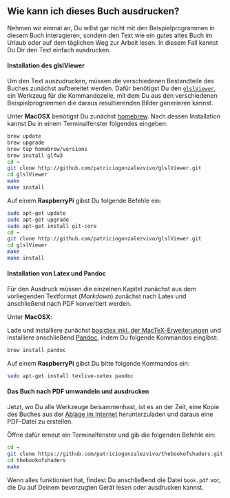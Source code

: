 ## Wie kann ich dieses Buch ausdrucken?

Nehmen wir einmal an, Du willst gar nicht mit den Beispielprogrammen in diesem Buch interagieren, sondern den Text wie ein gutes altes Buch im Urlaub oder auf dem täglichen Weg zur Arbeit lesen. In diesem Fall kannst Du Dir den Text einfach ausdrucken.
 

#### Installation des glslViewer

Um den Text auszudrucken, müssen die verschiedenen Bestandteile des Buches zunächst aufbereitet werden. Dafür benötigst Du den [```glslViewer```](https://github.com/patriciogonzalezvivo/glslViewer), ein Werkzeug für die Kommandozeile, mit dem Du aus den verschiedenen Beispielprogrammen die daraus resultierenden Bilder generieren kannst.

Unter **MacOSX** benötigst Du zunächst [homebrew](http://brew.sh/). Nach dessen Installation kannst Du in einem Terminalfenster folgendes eingeben:

```bash
brew update
brew upgrade
brew tap homebrew/versions
brew install glfw3
cd ~ 
git clone http://github.com/patriciogonzalezvivo/glslViewer.git
cd glslViewer
make
make install
```

Auf einem **RaspberryPi** gibst Du folgende Befehle ein:

```bash
sudo apt-get update
sudo apt-get upgrade
sudo apt-get install git-core
cd ~ 
git clone http://github.com/patriciogonzalezvivo/glslViewer.git
cd glslViewer
make
make install
```

#### Installation von Latex und Pandoc

Für den Ausdruck müssen die einzelnen Kapitel zunächst aus dem vorliegenden Textformat (*Markdown*) zunächst nach Latex und anschließend nach PDF konvertiert werden.

Unter **MacOSX**:

Lade und installiere zunächst [basictex inkl. der  MacTeX-Erweiterungen](http://www.tug.org/mactex/morepackages.html) und installiere anschließend [Pandoc](http://johnmacfarlane.net/pandoc/), indem Du folgende Kommandos eingibst:
 
```bash
brew install pandoc
```

Auf einem **RaspberryPi** gibst Du bitte folgende Kommandos ein:

```bash
sudo apt-get install texlive-xetex pandoc
```

#### Das Buch nach PDF umwandeln und ausdrucken

Jetzt, wo Du alle Werkzeuge beisammenhast, ist es an der Zeit, eine Kopie des Buches aus der [Ablage im Internet](https://github.com/patriciogonzalezvivo/thebookofshaders) herunterzuladen und daraus eine PDF-Datei zu erstellen.

Öffne dafür erneut ein Terminalfenster und gib die folgenden Befehle ein:

```bash
cd ~
git clone https://github.com/patriciogonzalezvivo/thebookofshaders.git
cd thebookofshaders
make
```

Wenn alles funktioniert hat, findest Du anschließend die Datei ```book.pdf``` vor, die Du auf Deinem bevorzugten Gerät lesen oder ausdrucken kannst.

